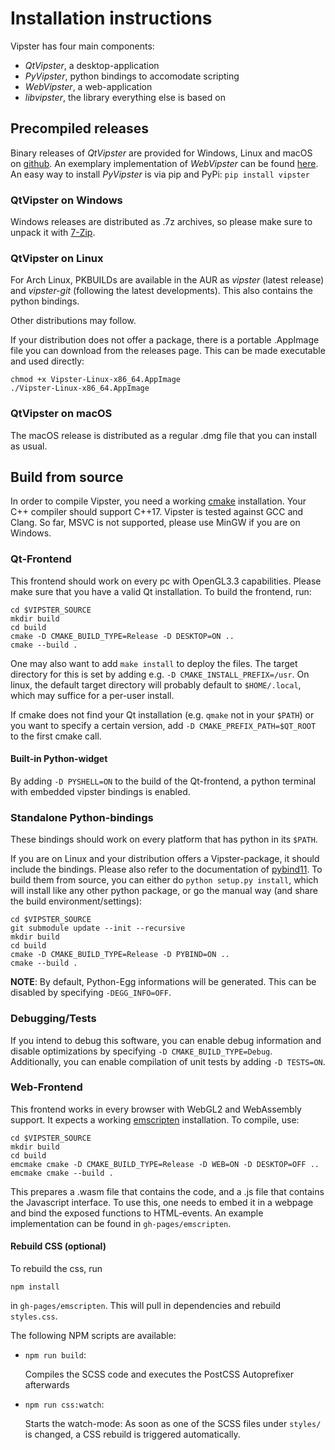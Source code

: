 # Installation instructions

Vipster has four main components:
- *QtVipster*, a desktop-application
- *PyVipster*, python bindings to accomodate scripting
- *WebVipster*, a web-application
- *libvipster*, the library everything else is based on

## Precompiled releases

Binary releases of *QtVipster* are provided for Windows, Linux and macOS on [github](https://github.com/sgsaenger/vipster/releases).
An exemplary implementation of *WebVipster* can be found [here](https://sgsaenger.github.io/vipster/emscripten).
An easy way to install *PyVipster* is via pip and PyPi: `pip install vipster`

### QtVipster on Windows

Windows releases are distributed as .7z archives, so please make sure to unpack it with [7-Zip](https://7-zip.org).

### QtVipster on Linux

For Arch Linux, PKBUILDs are available in the AUR as *vipster* (latest release) and *vipster-git* (following the latest developments).
This also contains the python bindings.

Other distributions may follow.

If your distribution does not offer a package, there is a portable .AppImage file you can download from the releases page. This can be made executable and used directly:
```
chmod +x Vipster-Linux-x86_64.AppImage
./Vipster-Linux-x86_64.AppImage
```

### QtVipster on macOS

The macOS release is distributed as a regular .dmg file that you can install as usual.

## Build from source

In order to compile Vipster, you need a working [cmake](https://cmake.org) installation.
Your C++ compiler should support C++17.
Vipster is tested against GCC and Clang.
So far, MSVC is not supported, please use MinGW if you are on Windows.

### Qt-Frontend

This frontend should work on every pc with OpenGL3.3 capabilities.
Please make sure that you have a valid Qt installation.
To build the frontend, run:

```
cd $VIPSTER_SOURCE
mkdir build
cd build
cmake -D CMAKE_BUILD_TYPE=Release -D DESKTOP=ON ..
cmake --build .
```

One may also want to add `make install` to deploy the files.
The target directory for this is set by adding e.g. `-D CMAKE_INSTALL_PREFIX=/usr`.
On linux, the default target directory will probably default to `$HOME/.local`, which may suffice for a per-user install.

If cmake does not find your Qt installation (e.g. `qmake` not in your `$PATH`) or you want to specify a certain version,
add `-D CMAKE_PREFIX_PATH=$QT_ROOT` to the first cmake call.

#### Built-in Python-widget

By adding `-D PYSHELL=ON` to the build of the Qt-frontend, a python terminal with embedded vipster bindings is enabled.

### Standalone Python-bindings

These bindings should work on every platform that has python in its `$PATH`.

If you are on Linux and your distribution offers a Vipster-package, it should include the bindings.
Please also refer to the documentation of [pybind11](https://github.com/pybind/pybind11).
To build them from source, you can either do `python setup.py install`, which will install like any other python package, or go the manual way (and share the build environment/settings):

```
cd $VIPSTER_SOURCE
git submodule update --init --recursive
mkdir build
cd build
cmake -D CMAKE_BUILD_TYPE=Release -D PYBIND=ON ..
cmake --build .
```
**NOTE**: By default, Python-Egg informations will be generated.
This can be disabled by specifying `-DEGG_INFO=OFF`.

### Debugging/Tests

If you intend to debug this software, you can enable debug information and disable optimizations by specifying `-D CMAKE_BUILD_TYPE=Debug`.
Additionally, you can enable compilation of unit tests by adding `-D TESTS=ON`.

### Web-Frontend

This frontend works in every browser with WebGL2 and WebAssembly support.
It expects a working [emscripten](http://kripken.github.io/emscripten-site) installation.
To compile, use:
```
cd $VIPSTER_SOURCE
mkdir build
cd build
emcmake cmake -D CMAKE_BUILD_TYPE=Release -D WEB=ON -D DESKTOP=OFF ..
emcmake cmake --build .
```

This prepares a .wasm file that contains the code, and a .js file that contains the Javascript interface.
To use this, one needs to embed it in a webpage and bind the exposed functions to HTML-events.
An example implementation can be found in `gh-pages/emscripten`.

#### Rebuild CSS (optional)

To rebuild the css, run
```
npm install
```
in `gh-pages/emscripten`. This will pull in dependencies and rebuild `styles.css`.

The following NPM scripts are available:

* `npm run build`:

    Compiles the SCSS code and executes the PostCSS Autoprefixer afterwards

* `npm run css:watch`:

    Starts the watch-mode: As soon as one of the SCSS files under `styles/` is changed, a CSS rebuild is triggered automatically.
